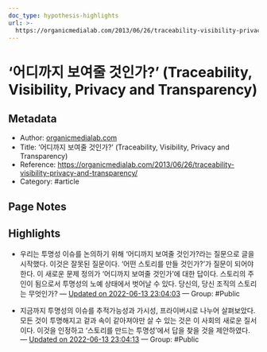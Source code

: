 ```yaml
---
doc_type: hypothesis-highlights
url: >-
  https://organicmedialab.com/2013/06/26/traceability-visibility-privacy-and-transparency/
---
```


# ‘어디까지 보여줄 것인가?’ (Traceability, Visibility, Privacy and Transparency)

## Metadata
- Author: [organicmedialab.com]()
- Title: ‘어디까지 보여줄 것인가?’ (Traceability, Visibility, Privacy and Transparency)
- Reference: https://organicmedialab.com/2013/06/26/traceability-visibility-privacy-and-transparency/
- Category: #article

## Page Notes
## Highlights
- 우리는 투명성 이슈를 논의하기 위해 ‘어디까지 보여줄 것인가?라는 질문으로 글을 시작했다. 이것은 잘못된 질문이다. ‘어떤 스토리를 만들 것인가?’가 질문이 되어야 한다. 이 새로운 문제 정의가 ‘어디까지 보여줄 것인가’에 대한 답이다. 스토리의 주인이 됨으로서 투명성의 노예 상태에서 벗어날 수 있다. 당신의, 당신 조직의 스토리는 무엇인가? — [Updated on 2022-06-13 23:04:03](https://hyp.is/rmTToOshEeytqztDaD_TJA/organicmedialab.com/2013/06/26/traceability-visibility-privacy-and-transparency/) — Group: #Public

- 지금까지 투명성의 이슈를 추적가능성과 가시성, 프라이버시로 나누어 살펴보았다. 모든 것이 투명해지고 겉과 속이 같아져야만 살 수 있는 것은 이 사회의 새로운 질서이다. 이것을 인정하고 ‘스토리를 만드는 투명성’에서 답을 찾을 것을 제안하였다.  — [Updated on 2022-06-13 23:04:13](https://hyp.is/tEVXQOshEey-OLfOXVnueA/organicmedialab.com/2013/06/26/traceability-visibility-privacy-and-transparency/) — Group: #Public



